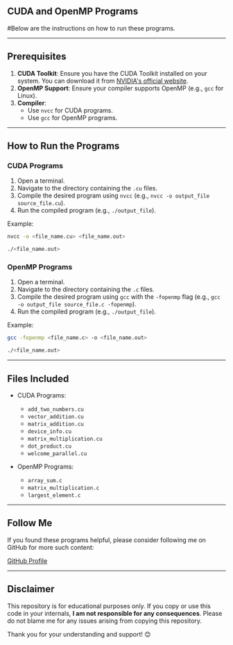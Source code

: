 ## CUDA and OpenMP Programs
#Below are the instructions on how to run these programs. 

---

## Prerequisites

1. **CUDA Toolkit**: Ensure you have the CUDA Toolkit installed on your system. You can download it from [NVIDIA's official website](https://developer.nvidia.com/cuda-downloads).
2. **OpenMP Support**: Ensure your compiler supports OpenMP (e.g., `gcc` for Linux).
3. **Compiler**:
   - Use `nvcc` for CUDA programs.
   - Use `gcc` for OpenMP programs.

---

## How to Run the Programs

### CUDA Programs

1. Open a terminal.
2. Navigate to the directory containing the `.cu` files.
3. Compile the desired program using `nvcc` (e.g., `nvcc -o output_file source_file.cu`).
4. Run the compiled program (e.g., `./output_file`).

Example:
```bash
nvcc -o <file_name.cu> <file_name.out>

./<file_name.out>
```

### OpenMP Programs

1. Open a terminal.
2. Navigate to the directory containing the `.c` files.
3. Compile the desired program using `gcc` with the `-fopenmp` flag (e.g., `gcc -o output_file source_file.c -fopenmp`).
4. Run the compiled program (e.g., `./output_file`).

Example:
```bash
gcc -fopenmp <file_name.c> -o <file_name.out>

./<file_name.out>
```

---

## Files Included

- CUDA Programs:
  - `add_two_numbers.cu`
  - `vector_addition.cu`
  - `matrix_addition.cu`
  - `device_info.cu`
  - `matrix_multiplication.cu`
  - `dot_product.cu`
  - `welcome_parallel.cu`

- OpenMP Programs:
  - `array_sum.c`
  - `matrix_multiplication.c`
  - `largest_element.c`

---

## Follow Me
If you found these programs helpful, please consider following me on GitHub for more such content:

[GitHub Profile](https://github.com/YourGitHubUsername)

---

## Disclaimer
This repository is for educational purposes only. If you copy or use this code in your internals, **I am not responsible for any consequences**. Please do not blame me for any issues arising from copying this repository.

Thank you for your understanding and support! 😊
